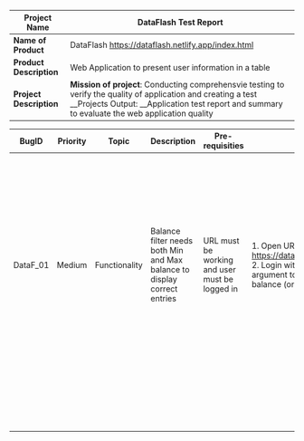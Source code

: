 
| Project Name            | DataFlash Test Report                                                                                                                                                                                              |
| ----------------------- | ------------------------------------------------------------------------------------------------------------------------------------------------------------------------------------------------------------------ |
| __Name of Product__     | DataFlash https://dataflash.netlify.app/index.html                                                                                                                                                                 |
| __Product Description__ | Web Application to present user information in a table                                                                                                                                                             |
| __Project Description__ | **Mission of project**: Conducting comprehensvie testing to verify the quality of application and creating a test __Projects Output: __Application test report and summary to evaluate the web application quality |


| BugID    | Priority | Topic         | Description                                                              | Pre-requisities                                | Test Steps                                                                                                                                       | Expected result                                                                                                                                                   | Actual result                                                                           | Screenshot              | Environment                                |     |
| -------- | -------- | ------------- | ------------------------------------------------------------------------ | ---------------------------------------------- | ------------------------------------------------------------------------------------------------------------------------------------------------ | ----------------------------------------------------------------------------------------------------------------------------------------------------------------- | --------------------------------------------------------------------------------------- | ----------------------- | ------------------------------------------ | --- |
| DataF_01 | Medium   | Functionality | Balance filter needs both Min and Max balance to display correct entries | URL must be working and user must be logged in | 1. Open URL https://dataflash.netlify.app/index.html 2. Login with given password 3. Give argument to Balance filter Max balance (or vice versa) | User should see correct entries even when only of the argument is given (max or min balance) so the default value of Min balance is 0 and Max balance is infinity | It displays all the entries when only one of the argument is given (Max or Min balance) | ![ScreenShot](assets/images/20240327173829.png) | Vivaldi 6.6.3271.53 on Windows 11 Pro 23H2 |     |
|          |          |               |                                                                          |                                                |                                                                                                                                                  |                                                                                                                                                                   |                                                                                         |                         |                                            |     |
|          |          |               |                                                                          |                                                |                                                                                                                                                  |                                                                                                                                                                   |                                                                                         |                         |                                            |     |
|          |          |               |                                                                          |                                                |                                                                                                                                                  |                                                                                                                                                                   |                                                                                         |                         |                                            |     |
|          |          |               |                                                                          |                                                |                                                                                                                                                  |                                                                                                                                                                   |                                                                                         |                         |                                            |     |
|          |          |               |                                                                          |                                                |                                                                                                                                                  |                                                                                                                                                                   |                                                                                         |                         |                                            |     |
|          |          |               |                                                                          |                                                |                                                                                                                                                  |                                                                                                                                                                   |                                                                                         |                         |                                            |     |
|          |          |               |                                                                          |                                                |                                                                                                                                                  |                                                                                                                                                                   |                                                                                         |                         |                                            |     |
|          |          |               |                                                                          |                                                |                                                                                                                                                  |                                                                                                                                                                   |                                                                                         |                         |                                            |     |
|          |          |               |                                                                          |                                                |                                                                                                                                                  |                                                                                                                                                                   |                                                                                         |                         |                                            |     |
|          |          |               |                                                                          |                                                |                                                                                                                                                  |                                                                                                                                                                   |                                                                                         |                         |                                            |     |
|          |          |               |                                                                          |                                                |                                                                                                                                                  |                                                                                                                                                                   |                                                                                         |                         |                                            |     |
|          |          |               |                                                                          |                                                |                                                                                                                                                  |                                                                                                                                                                   |                                                                                         |                         |                                            |     |
|          |          |               |                                                                          |                                                |                                                                                                                                                  |                                                                                                                                                                   |                                                                                         |                         |                                            |     |
|          |          |               |                                                                          |                                                |                                                                                                                                                  |                                                                                                                                                                   |                                                                                         |                         |                                            |     |
|          |          |               |                                                                          |                                                |                                                                                                                                                  |                                                                                                                                                                   |                                                                                         |                         |                                            |     |
|          |          |               |                                                                          |                                                |                                                                                                                                                  |                                                                                                                                                                   |                                                                                         |                         |                                            |     |
|          |          |               |                                                                          |                                                |                                                                                                                                                  |                                                                                                                                                                   |                                                                                         |                         |                                            |     |
|          |          |               |                                                                          |                                                |                                                                                                                                                  |                                                                                                                                                                   |                                                                                         |                         |                                            |     |
